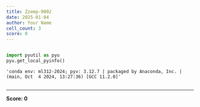 ```yaml
---
title: Zzemp-9002
date: 2025-01-04
author: Your Name
cell_count: 3
score: 0
---
```


```python

```


```python
import pyutil as pyu
pyu.get_local_pyinfo()
```




    'conda env: ml312-2024; pyv: 3.12.7 | packaged by Anaconda, Inc. | (main, Oct  4 2024, 13:27:36) [GCC 11.2.0]'




```python

```


---
**Score: 0**